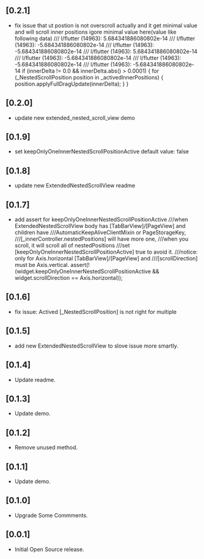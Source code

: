 ## [0.2.1]

* fix issue that ut postion is not overscroll actually and it get minimal value
  and will scroll inner positions
  igore  minimal value here(value like following data)
  ///  I/flutter (14963): 5.684341886080802e-14
  /// I/flutter (14963): -5.684341886080802e-14
  /// I/flutter (14963): -5.684341886080802e-14
  /// I/flutter (14963): 5.684341886080802e-14
  /// I/flutter (14963): -5.684341886080802e-14
  /// I/flutter (14963): -5.684341886080802e-14
  /// I/flutter (14963): -5.684341886080802e-14
  if (innerDelta != 0.0 && innerDelta.abs() > 0.0001) {
  for (_NestedScrollPosition position in _activedInnerPositions) {
        position.applyFullDragUpdate(innerDelta);
     }
   }

## [0.2.0]

* update new extended_nested_scroll_view demo

## [0.1.9]

* set keepOnlyOneInnerNestedScrollPositionActive default value: false

## [0.1.8]

* update new ExtendedNestedScrollView readme

## [0.1.7]

* add assert for keepOnlyOneInnerNestedScrollPositionActive
    ///when ExtendedNestedScrollView body has [TabBarView]/[PageView] and children have
    ///AutomaticKeepAliveClientMixin or PageStorageKey,
    ///[_innerController.nestedPositions] will have more one,
    ///when you scroll, it will scroll all of nestedPositions
    ///set [keepOnlyOneInnerNestedScrollPositionActive] true to avoid it.
    ///notice: only for Axis.horizontal [TabBarView]/[PageView] and
    ///[scrollDirection] must be Axis.vertical.
assert(!(widget.keepOnlyOneInnerNestedScrollPositionActive && widget.scrollDirection == Axis.horizontal));

## [0.1.6]

* fix issue: Actived [_NestedScrollPosition] is not right for multiple

## [0.1.5]

* add new ExtendedNestedScrollView to slove issue more smartly.

## [0.1.4]

* Update readme.

## [0.1.3]

* Update demo.

## [0.1.2]

* Remove unused method.

## [0.1.1]

* Update demo.

## [0.1.0]

* Upgrade Some Commments.

## [0.0.1]

* Initial Open Source release.
